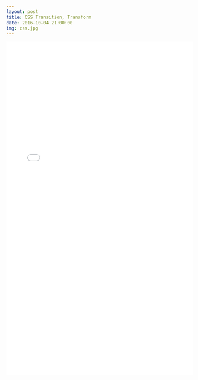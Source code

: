 ```yaml
---
layout: post
title: CSS Transition, Transform
date: 2016-10-04 21:00:00
img: css.jpg
---
```


<iframe width="100%" height="900" src="/project/html/cube/index.html" frameborder="0" allowfullscreen></iframe>
